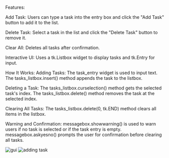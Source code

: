 Features:

Add Task:
Users can type a task into the entry box and click the "Add Task" button to add it to the list.

Delete Task:
Select a task in the list and click the "Delete Task" button to remove it.

Clear All:
Deletes all tasks after confirmation.

Interactive UI:
Uses a tk.Listbox widget to display tasks and tk.Entry for input.


How It Works:
Adding Tasks:
The task_entry widget is used to input text.
The tasks_listbox.insert() method appends the task to the listbox.

Deleting a Task:
The tasks_listbox.curselection() method gets the selected task's index.
The tasks_listbox.delete() method removes the task at the selected index.

Clearing All Tasks:
The tasks_listbox.delete(0, tk.END) method clears all items in the listbox.

Warning and Confirmation:
messagebox.showwarning() is used to warn users if no task is selected or if the task entry is empty.
messagebox.askyesno() prompts the user for confirmation before clearing all tasks.



![gui](https://github.com/user-attachments/assets/e4cf47fd-e27a-4e35-94cf-11efff841010)
![adding task](https://github.com/user-attachments/assets/b0ec57f7-e105-4fe3-a32b-90399f2865d3)


